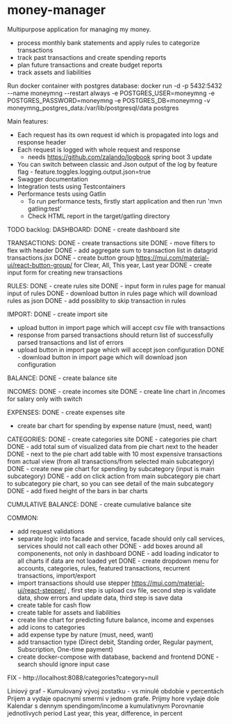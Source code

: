 # money-manager

Multipurpose application for managing my money.

- process monthly bank statements and apply rules to categorize transactions
- track past transactions and create spending reports
- plan future transactions and create budget reports
- track assets and liabilities

Run docker container with postgres database:
docker run -d -p 5432:5432 --name moneymng --restart always -e POSTGRES_USER=moneymng -e POSTGRES_PASSWORD=moneymng -e
POSTGRES_DB=moneymng -v moneymng_postgres_data:/var/lib/postgresql/data postgres

Main features:
- Each request has its own request id which is propagated into logs and response header
- Each request is logged with whole request and response
  - needs https://github.com/zalando/logbook spring boot 3 update
- You can switch between classic and Json output of the log by feature flag - feature.toggles.logging.output.json=true
- Swagger documentation
- Integration tests using Testcontainers
- Performance tests using Gatlin
  - To run performance tests, firstly start application and then run 'mvn gatling:test'
  - Check HTML report in the target/gatling directory

TODO backlog:
DASHBOARD:
DONE - create dashboard site

TRANSACTIONS:
DONE - create transactions site
DONE - move filters to flex with header
DONE - add aggregate sum to transaction list in datagrid transactions.jsx
DONE - create button group https://mui.com/material-ui/react-button-group/ for Clear, All, This year, Last year
DONE - create input form for creating new transactions

RULES:
DONE - create rules site
DONE - input form in rules page for manual input of rules
DONE - download button in rules page which will download rules as json
DONE - add possiblity to skip transaction in rules

IMPORT:
DONE - create import site

- upload button in import page which will accept csv file with transactions
- response from parsed transactions should return list of successfully parsed transactions and list of errors
- upload button in import page which will accept json configuration
  DONE - download button in import page which will download json configuration

BALANCE:
DONE - create balance site

INCOMES:
DONE - create incomes site
DONE - create line chart in /incomes for salary only with switch

EXPENSES:
DONE - create expenses site

- create bar chart for spending by expense nature (must, need, want)

CATEGORIES:
DONE - create categories site
DONE - categories pie chart
DONE - add total sum of visualized data from pie chart next to the header
DONE - next to the pie chart add table with 10 most expensive transactions from actual view (from all transactions/from
selected main subcategory)
DONE - create new pie chart for spending by subcategory (input is main subcategory)
DONE - add on click action from main subcategory pie chart to subcategory pie chart, so you can see detail of the main
subcategory
DONE - add fixed height of the bars in bar charts

CUMULATIVE BALANCE:
DONE - create cumulative balance site

COMMON:

- add request validations
- separate logic into facade and service, facade should only call services, services should not call each other
  DONE - add boxes around all componenents, not only in dashboard
  DONE - add loading indicator to all charts if data are not loaded yet
  DONE - create dropdown menu for accounts, categories, rules, featured transactions, recurrent transactions,
  import/export
- import transactions should use stepper https://mui.com/material-ui/react-stepper/ , first step is upload csv file,
  second step is validate data, show errors and update data, third step is save data
- create table for cash flow
- create table for assets and liabilities
- create line chart for predicting future balance, income and expenses
- add icons to categories
- add expense type by nature (must, need, want)
- add transaction type (Direct debit, Standing order, Regular payment, Subscription, One-time payment)
- create docker-compose with database, backend and frontend
  DONE - search should ignore input case

FIX - http://localhost:8088/categories?category=null

Líniový graf - Kumulovaný vývoj zostatku - vs minulé obdobie v percentách
Prijem a vydaje opacnymi smermi v jednom grafe. Prijmy hore vydaje dole
Kalendar s dennym spendingom/income a kumulativnym
Porovnanie jednotlivych period
Last year, this year, difference, in percent